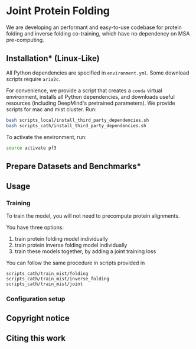 # Joint Protein Folding
We are developing an performant and easy-to-use codebase for protein folding and inverse folding co-training, which have no dependency on MSA pre-computing.

## Installation* (Linux-Like)

All Python dependencies are specified in `environment.yml`. Some download scripts require `aria2c`.

For convenience, we provide a script that creates a `conda` virtual environment, installs all Python dependencies, and downloads useful resources (including DeepMind's pretrained parameters).
We provide scripts for mac and mist cluster. Run:

```bash
bash scripts_local/install_third_party_dependencies.sh
bash scripts_cath/install_third_party_dependencies.sh
```

To activate the environment, run:

```bash
source activate pf3    
```


## Prepare Datasets and Benchmarks*


## Usage
### Training

To train the model, you will not need to precompute protein alignments.

You have three options:
1. train protein folding model individually
2. train protein inverse folding model individually
3. train these models together, by adding a joint training loss

You can follow the same procedure in scripts provided in 
```
scripts_cath/train_mist/folding
scripts_cath/train_mist/inverse_folding
scripts_cath/train_mist/joint
```

### Configuration setup




## Copyright notice

## Citing this work
